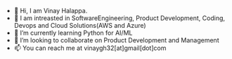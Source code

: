 - 👋 Hi, I am Vinay Halappa. 
- 👀 I am intreasted in SoftwareEngineering, Product Development, Coding, Devops and Cloud Solutions(AWS and Azure)
- 🌱 I’m currently learning Python for AI/ML
- 💞️ I’m looking to collaborate on Product Development and Management 
- 📫 You can reach me at vinaygh32[at]gmail[dot]com

<!---
vhalappa/vhalappa is a ✨ special ✨ repository because its `README.md` (this file) appears on your GitHub profile.
You can click the Preview link to take a look at your changes.
--->
